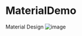 # MaterialDemo
Material Design
![image](https://github.com/Glorylan/MaterialDemo/blob/master/MaterialDemo.gif)
